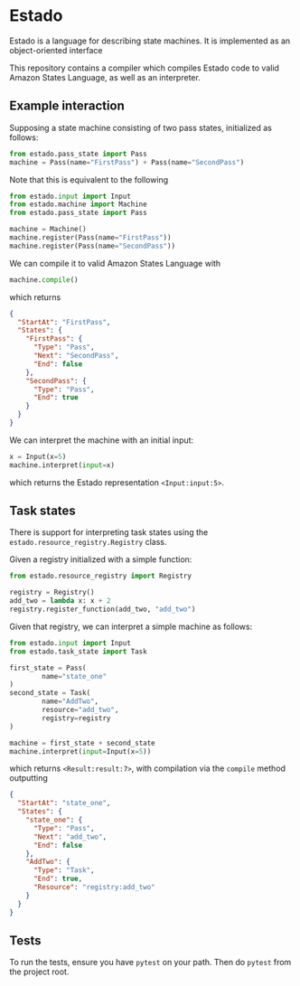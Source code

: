 # Estado 

Estado is a language for describing state machines. It is implemented as an object-oriented interface 

This repository contains a compiler which compiles Estado code to valid Amazon States Language, as well as an interpreter.

## Example interaction

Supposing a state machine consisting of two pass states, initialized as follows:

``` python
from estado.pass_state import Pass
machine = Pass(name="FirstPass") + Pass(name="SecondPass")
```
Note that this is equivalent to the following 

``` python
from estado.input import Input
from estado.machine import Machine
from estado.pass_state import Pass

machine = Machine()
machine.register(Pass(name="FirstPass"))
machine.register(Pass(name="SecondPass"))
```

We can compile it to valid Amazon States Language with

``` python
machine.compile()
```
which returns 

``` json
{
  "StartAt": "FirstPass",
  "States": {
    "FirstPass": {
      "Type": "Pass",
      "Next": "SecondPass",
      "End": false
    },
    "SecondPass": {
      "Type": "Pass",
      "End": true
    }
  }
}
```
We can interpret the machine with an initial input:

``` python
x = Input(x=5)
machine.interpret(input=x)
```
which returns the Estado representation `<Input:input:5>`. 

## Task states

There is support for interpreting task states using the `estado.resource_registry.Registry` class.

Given a registry initialized with a simple function:

``` python
from estado.resource_registry import Registry

registry = Registry()
add_two = lambda x: x + 2
registry.register_function(add_two, "add_two")
```

Given that registry, we can interpret a simple machine as follows:

``` python
from estado.input import Input
from estado.task_state import Task

first_state = Pass(
        name="state_one"
)
second_state = Task(
        name="AddTwo",
        resource="add_two",
        registry=registry
)

machine = first_state + second_state
machine.interpret(input=Input(x=5))
```

which returns `<Result:result:7>`, with compilation via the `compile` method outputting

``` json
{
  "StartAt": "state_one",
  "States": {
    "state_one": {
      "Type": "Pass",
      "Next": "add_two",
      "End": false
    },
    "AddTwo": {
      "Type": "Task",
      "End": true,
      "Resource": "registry:add_two"
    }
  }
}
```

## Tests 

To run the tests, ensure you have `pytest` on your path. Then do `pytest` from the project root. 
